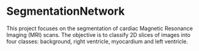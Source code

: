 # SegmentationNetwork
This project focuses on the segmentation of cardiac Magnetic Resonance Imaging (MRI) scans. The objective is to classify 2D slices of images into four classes:  background, right ventricle, myocardium and left ventricle.
